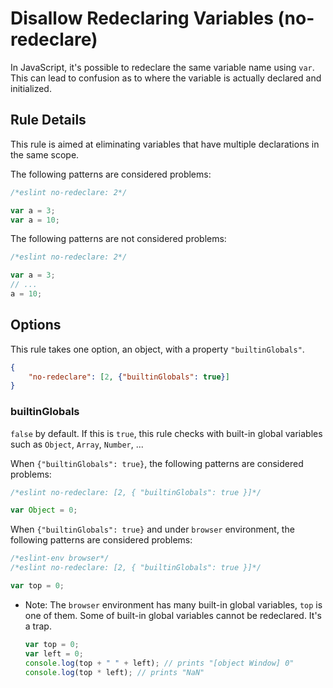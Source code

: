 # Disallow Redeclaring Variables (no-redeclare)

In JavaScript, it's possible to redeclare the same variable name using `var`. This can lead to confusion as to where the variable is actually declared and initialized.

## Rule Details

This rule is aimed at eliminating variables that have multiple declarations in the same scope.

The following patterns are considered problems:

```js
/*eslint no-redeclare: 2*/

var a = 3;
var a = 10;
```

The following patterns are not considered problems:

```js
/*eslint no-redeclare: 2*/

var a = 3;
// ...
a = 10;
```

## Options

This rule takes one option, an object, with a property `"builtinGlobals"`.

```json
{
    "no-redeclare": [2, {"builtinGlobals": true}]
}
```

### builtinGlobals

`false` by default.
If this is `true`, this rule checks with built-in global variables such as `Object`, `Array`, `Number`, ...

When `{"builtinGlobals": true}`, the following patterns are considered problems:

```js
/*eslint no-redeclare: [2, { "builtinGlobals": true }]*/

var Object = 0;
```

When `{"builtinGlobals": true}` and under `browser` environment, the following patterns are considered problems:

```js
/*eslint-env browser*/
/*eslint no-redeclare: [2, { "builtinGlobals": true }]*/

var top = 0;
```

* Note: The `browser` environment has many built-in global variables, `top` is one of them.
  Some of built-in global variables cannot be redeclared. It's a trap.

  ```js
  var top = 0;
  var left = 0;
  console.log(top + " " + left); // prints "[object Window] 0"
  console.log(top * left); // prints "NaN"
  ```
